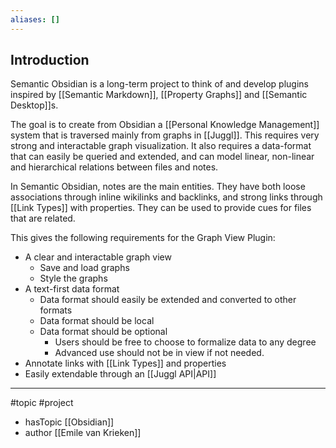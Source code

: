 ```yaml
---
aliases: []
---
```


## Introduction
Semantic Obsidian is a long-term project to think of and develop plugins inspired by [[Semantic Markdown]], [[Property Graphs]] and [[Semantic Desktop]]s. 

The goal is to create from Obsidian a [[Personal Knowledge Management]] system that is traversed mainly from graphs in [[Juggl]]. This requires very strong and interactable graph visualization. It also requires a data-format that can easily be queried and extended, and can model linear, non-linear and hierarchical relations between files and notes.

In Semantic Obsidian, notes are the main entities. They have both loose associations through inline wikilinks and backlinks, and strong links through [[Link Types]] with properties. They can be used to provide cues for files that are related. 

This gives the following requirements for the Graph View Plugin:
- A clear and interactable graph view
	- Save and load graphs
	- Style the graphs
- A text-first data format 
	- Data format should easily be extended and converted to other formats
	- Data format should be local
	- Data format should be optional
		- Users should be free to choose to formalize data to any degree
		- Advanced use should not be in view if not needed.
- Annotate links with [[Link Types]] and properties
- Easily extendable through an [[Juggl API|API]]

--- 
#topic #project
- hasTopic [[Obsidian]]
- author [[Emile van Krieken]]